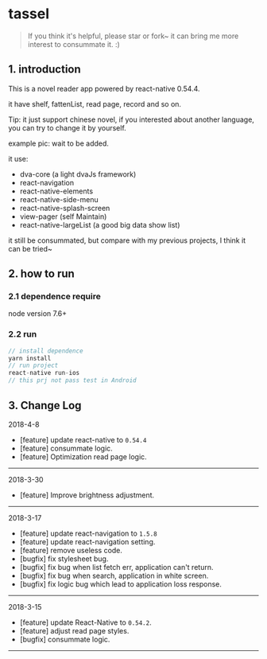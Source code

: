 # tassel

> If you think it's helpful, please star or fork~ it can bring me more interest to consummate it. :)

## 1. introduction

This is a novel reader app powered by react-native 0.54.4.

it have shelf, fattenList, read page, record and so on.

Tip: it just support chinese novel, if you interested about another language, you can try to change it by yourself.

example pic: wait to be added.

it use:
* dva-core (a light dvaJs framework)
* react-navigation
* react-native-elements
* react-native-side-menu
* react-native-splash-screen
* view-pager (self Maintain)
* react-native-largeList (a good big data show list)

it still be consummated, but compare with my previous projects, I think it can be tried~

## 2. how to run

### 2.1 dependence require
node version 7.6+
### 2.2 run
```js
// install dependence
yarn install
// run project
react-native run-ios
// this prj not pass test in Android
```
## 3. Change Log

2018-4-8
- [feature] update react-native to `0.54.4`
- [feature] consummate logic.
- [feature] Optimization read page logic.
-----

2018-3-30
- [feature] Improve brightness adjustment.
-----

2018-3-17
- [feature] update react-navigation to `1.5.8`
- [feature] update react-navigation setting.
- [feature] remove useless code.
- [bugfix] fix stylesheet bug.
- [bugfix] fix bug when list fetch err, application can't return.
- [bugfix] fix bug when search, application in white screen.
- [bugfix] fix logic bug which lead to application loss response.
-----

2018-3-15
- [feature] update React-Native to `0.54.2`.
- [feature] adjust read page styles.
- [bugfix] consummate logic.
-----




